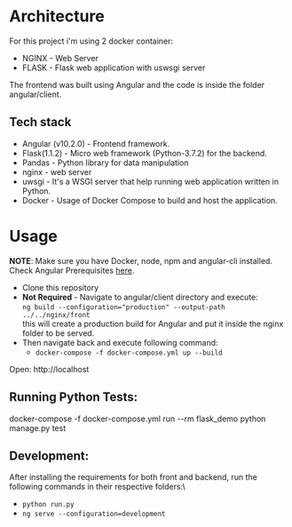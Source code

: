 # Architecture

For this project i'm using 2 docker container:

- NGINX - Web Server
- FLASK - Flask web application with uswsgi server

The frontend was built using Angular and the code is inside the folder angular/client.

## Tech stack

- Angular (v10.2.0) - Frontend framework.
- Flask(1.1.2) - Micro web framework (Python-3.7.2) for the backend.
- Pandas - Python library for data manipulation
- nginx - web server
- uwsgi - It's a WSGI server that help running web application written in Python.
- Docker - Usage of Docker Compose to build and host the application.

# Usage

**NOTE**: Make sure you have Docker, node, npm and angular-cli installed. Check Angular
Prerequisites [here](https://github.com/angular/angular-cli#prerequisites).

- Clone this repository
- **Not Required** - Navigate to angular/client directory and execute:\
  `ng build --configuration="production" --output-path ../../nginx/front`\
  this will create a production build for Angular and put it inside the nginx folder to be served.
- Then navigate back and execute following command:
  - `docker-compose -f docker-compose.yml up --build`

Open: http://localhost

## Running Python Tests:

docker-compose -f docker-compose.yml run --rm flask_demo python manage.py test

## Development:

After installing the requirements for both front and backend, run the following commands in their respective folders:\

- `python run.py`
- `ng serve --configuration=development`
